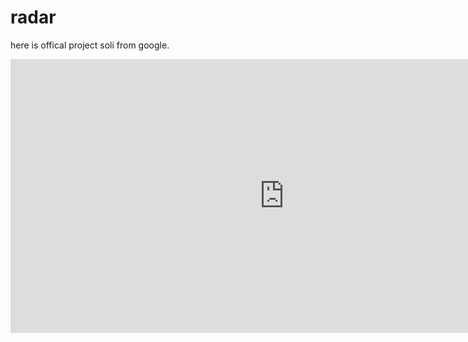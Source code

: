 # radar
here is offical project soli from google.

<iframe width="875" height="438" src="https://www.youtube.com/embed/0QNiZfSsPc0" frameborder="0" allow="accelerometer; autoplay; encrypted-media; gyroscope; picture-in-picture" allowfullscreen></iframe>
